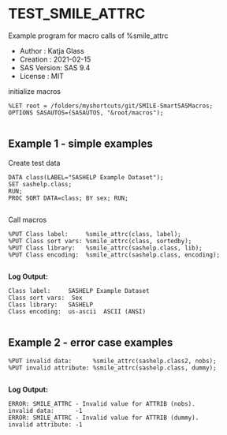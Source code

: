 # TEST_SMILE_ATTRC

Example program for macro calls of %smile_attrc

- Author     : Katja Glass
- Creation   : 2021-02-15
- SAS Version: SAS 9.4
- License    : MIT
 

initialize macros

```sas
%LET root = /folders/myshortcuts/git/SMILE-SmartSASMacros;
OPTIONS SASAUTOS=(SASAUTOS, "&root/macros");
 
```

##  Example 1 - simple examples
 

Create test data

```sas
DATA class(LABEL="SASHELP Example Dataset");
SET sashelp.class;
RUN;
PROC SORT DATA=class; BY sex; RUN;
 
```

Call macros

```sas
%PUT Class label:     %smile_attrc(class, label);
%PUT Class sort vars: %smile_attrc(class, sortedby);
%PUT Class library:   %smile_attrc(sashelp.class, lib);
%PUT Class encoding:  %smile_attrc(sashelp.class, encoding);
 
```


**Log Output:**

```
Class label:     SASHELP Example Dataset
Class sort vars:  Sex
Class library:   SASHELP
Class encoding:  us-ascii  ASCII (ANSI)
 
```

##  Example 2 - error case examples

```sas
%PUT invalid data:      %smile_attrc(sashelp.class2, nobs);
%PUT invalid attribute: %smile_attrc(sashelp.class, dummy);
 
```


**Log Output:**

```
ERROR: SMILE_ATTRC - Invalid value for ATTRIB (nobs).
invalid data:      -1
ERROR: SMILE_ATTRC - Invalid value for ATTRIB (dummy).
invalid attribute: -1
```
